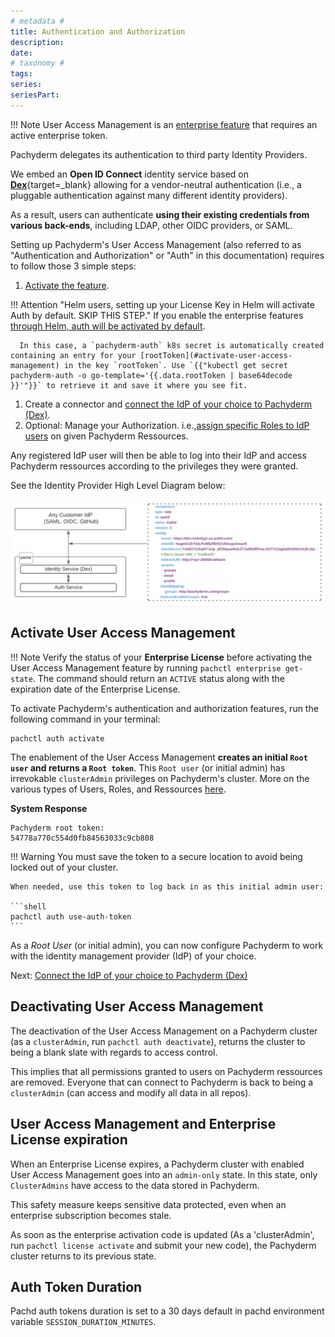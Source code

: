 ```yaml
---
# metadata # 
title: Authentication and Authorization
description: 
date: 
# taxonomy #
tags: 
series:
seriesPart:
---
```


!!! Note
    User Access Management is an [enterprise feature](../../enterprise/) that requires
    an active enterprise token.

Pachyderm delegates its authentication to third party Identity Providers.

We embed an **Open ID Connect** identity service based on [**Dex**](https://dexidp.io/docs/){target=_blank} allowing for a vendor-neutral authentication (i.e., a pluggable authentication against many different identity providers).

As a result, users can authenticate **using their existing credentials from various back-ends**, including LDAP, other OIDC providers, or SAML. 

Setting up Pachyderm's User Access Management (also referred to as "Authentication and Authorization" or "Auth" in this documentation) requires to follow those 3 simple steps:

1. [Activate the feature](#activate-user-access-management).

!!! Attention "Helm users, setting up your License Key in Helm will activate Auth by default. SKIP THIS STEP."
      If you enable the enterprise features [through Helm, auth will be activated by default](../deployment/).

      In this case, a `pachyderm-auth` k8s secret is automatically created containing an entry for your [rootToken](#activate-user-access-management) in the key `rootToken`. Use `{{"kubectl get secret pachyderm-auth -o go-template='{{.data.rootToken | base64decode }}'"}}` to retrieve it and save it where you see fit.

1. Create a connector and [connect the IdP of your choice to Pachyderm (Dex)](./authentication/idp-dex.md). 
1. Optional: Manage your Authorization. i.e.,[assign specific Roles to IdP users](./authorization/role-binding.md) on given Pachyderm Ressources. 

Any registered IdP user will then be able to log into their IdP and access Pachyderm ressources according to the privileges they were granted.

See the Identity Provider High Level Diagram below:

![IdP - Dex diagram](./images/identity-provider-diagram.svg)

## Activate User Access Management
!!! Note
    Verify the status of your **Enterprise License** before activating the User Access Management feature
    by running `pachctl enterprise get-state`. The command should return an `ACTIVE`
    status along with the expiration date of the Enterprise License.   

To activate Pachyderm's authentication and authorization features,
run the following command in your terminal:

```shell
pachctl auth activate 
```
The enablement of the User Access Management **creates
an initial `Root user` and returns a `Root token`**.
This `Root user` (or initial admin) has irrevokable `clusterAdmin` privileges on
Pachyderm's cluster. More on the various types of Users, Roles, and Ressources [here](../auth/authorization/#users-types).


**System Response**
```
Pachyderm root token:
54778a770c554d0fb84563033c9cb808
```
!!! Warning 
    You must save the token to a secure location
    to avoid being locked out of your cluster.
    
    When needed, use this token to log back in as this initial admin user:

    ```shell
    pachctl auth use-auth-token
    ```

As a *Root User* (or initial admin), 
you can now configure Pachyderm to work with
the identity management provider (IdP) of your choice.

Next: [Connect the IdP of your choice to Pachyderm (Dex)](./authentication/idp-dex.md)

## Deactivating User Access Management
The deactivation of the User Access Management on a Pachyderm cluster
(as a `clusterAdmin`, run `pachctl auth deactivate`), 
returns the cluster to being a blank slate with regards to
access control.

This implies that all permissions granted to users on Pachyderm ressources are removed. Everyone that can connect
to Pachyderm is back to being a `clusterAdmin` (can access and modify all data in all repos).


## User Access Management and Enterprise License expiration
When an Enterprise License expires, a
Pachyderm cluster with enabled User Access Management goes into an
`admin-only` state. In this state, only `ClusterAdmins` have
access to the data stored in Pachyderm.

This safety measure keeps sensitive data protected, even when
an enterprise subscription becomes stale. 

As soon as the enterprise
activation code is updated (As a 'clusterAdmin', run `pachctl license activate` and submit your new code), the
Pachyderm cluster returns to its previous state.

## Auth Token Duration

Pachd auth tokens duration is set to a 30 days default in pachd environment variable  `SESSION_DURATION_MINUTES`.
